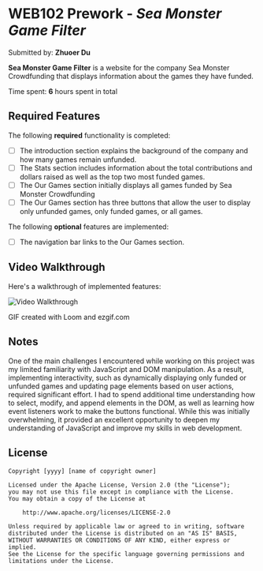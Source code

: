 # WEB102 Prework - *Sea Monster Game Filter*

Submitted by: **Zhuoer Du**

**Sea Monster Game Filter** is a website for the company Sea Monster Crowdfunding that displays information about the games they have funded.

Time spent: **6** hours spent in total

## Required Features

The following **required** functionality is completed:

* [ ] The introduction section explains the background of the company and how many games remain unfunded.
* [ ] The Stats section includes information about the total contributions and dollars raised as well as the top two most funded games.
* [ ] The Our Games section initially displays all games funded by Sea Monster Crowdfunding
* [ ] The Our Games section has three buttons that allow the user to display only unfunded games, only funded games, or all games.

The following **optional** features are implemented:

* [ ] The navigation bar links to the Our Games section. 

## Video Walkthrough

Here's a walkthrough of implemented features:  

<img src="assets/walkthrough.gif" title='Video Walkthrough' width='' alt='Video Walkthrough' />

<!-- Replace this with whatever GIF tool you used! -->
GIF created with Loom and ezgif.com  
<!-- Recommended tools:
[Kap](https://getkap.co/) for macOS
[ScreenToGif](https://www.screentogif.com/) for Windows
[peek](https://github.com/phw/peek) for Linux. -->

## Notes

One of the main challenges I encountered while working on this project was my limited familiarity with JavaScript and DOM manipulation. As a result, implementing interactivity, such as dynamically displaying only funded or unfunded games and updating page elements based on user actions, required significant effort. I had to spend additional time understanding how to select, modify, and append elements in the DOM, as well as learning how event listeners work to make the buttons functional. While this was initially overwhelming, it provided an excellent opportunity to deepen my understanding of JavaScript and improve my skills in web development.

## License

    Copyright [yyyy] [name of copyright owner]

    Licensed under the Apache License, Version 2.0 (the "License");
    you may not use this file except in compliance with the License.
    You may obtain a copy of the License at

        http://www.apache.org/licenses/LICENSE-2.0

    Unless required by applicable law or agreed to in writing, software
    distributed under the License is distributed on an "AS IS" BASIS,
    WITHOUT WARRANTIES OR CONDITIONS OF ANY KIND, either express or implied.
    See the License for the specific language governing permissions and
    limitations under the License.
